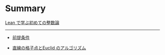 # Summary

[Lean で学ぶ初めての整数論](README.md)

---

- [前提条件](./Prerequisite.md)

- [直線の格子点とEuclid のアルゴリズム](./Euclid.md)
